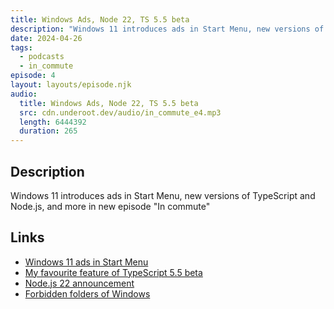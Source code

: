 ```yaml
---
title: Windows Ads, Node 22, TS 5.5 beta
description: "Windows 11 introduces ads in Start Menu, new versions of TypeScript and Node.js, and more in new episode \"In commute\""
date: 2024-04-26
tags:
  - podcasts
  - in_commute
episode: 4
layout: layouts/episode.njk
audio:
  title: Windows Ads, Node 22, TS 5.5 beta
  src: cdn.underoot.dev/audio/in_commute_e4.mp3
  length: 6444392
  duration: 265
---
```

## Description
Windows 11 introduces ads in Start Menu, new versions of TypeScript and Node.js, and more in new episode "In commute"

## Links
- <a href="https://www.theverge.com/2024/4/24/24138949/microsoft-windows-11-start-menu-ads-recommendations-setting-disable" target="_blank">Windows 11 ads in Start Menu</a>
- <a href="https://underoot.dev/blog/2024/04/26/typescript-5.5-beta/" target="_blank">My favourite feature of TypeScript 5.5 beta</a>
- <a href="https://nodejs.org/en/blog/announcements/v22-release-announce" target="_blank">Node.js 22 announcement</a>
- <a href="https://fossbytes.com/windows-reserved-folder-con-create/" target="_blank">Forbidden folders of Windows</a>
